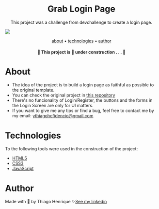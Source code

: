 <h1 align="center">Grab Login Page</h1>

<p align="center">This project was a challenge from devchallenge to create a login page.</p>

<img src="https://user-images.githubusercontent.com/92443688/156234143-f8bfcd98-6648-4e0d-bb8a-2dbb27e2ea5c.jpg">

<p align="center">
    <a href="#about">about</a> •
    <a href="#technologies">technologies</a> •
    <a href="#author">author</a> 
</p>

<h4 align="center">🚧  This project is 🚀 under construction . . .  🚧 </h4>

# About
- The idea of ​​the project is to build a login page as faithful as possible to the original template.
- You can check the original project in <a href="https://github.com/magdielndantas/grab-pagina-de-login">this repository</a>
- There's no funcionality of Login/Register, the buttons and the forms in the Login Screen are only for UI matters.
- If you want to give me any tips or find a bug, feel free to contact me by my email: ythiagohcfidencio@gmail.com

# Technologies

To the following tools were used in the construction of the project:

- <a href="https://developer.mozilla.org/pt-BR/docs/Web/HTML">HTML5</a>
- <a href="https://developer.mozilla.org/pt-BR/docs/Web/CSS">CSS3</a>
- <a href="https://developer.mozilla.org/pt-BR/docs/Web/JavaScript">JavaScript</a>

# Author

Made with 💜 by Thiago Henrique ✨<a href="https://www.linkedin.com/in/thiago-fid%C3%AAncio-a24578224/">See my linkedin</a>
